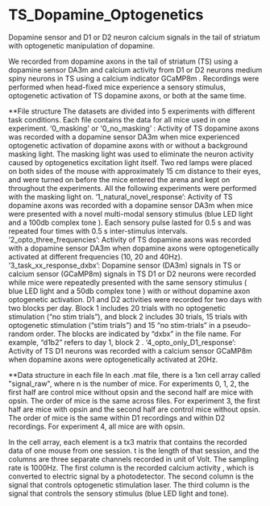 # TS_Dopamine_Optogenetics
Dopamine sensor and D1 or D2 neuron calcium signals in the tail of striatum with optogenetic manipulation of dopamine.

We recorded from dopamine axons in the tail of striatum (TS) using a dopamine sensor DA3m and calcium activity from D1 or D2 neurons medium spiny neurons in TS using a calcium indicator GCaMP8m . Recordings were performed when head-fixed mice experience a sensory stimulus, optogenetic activation of TS dopamine axons, or both at the same time.

**File structure 
The datasets are divided into 5 experiments with different task conditions. Each file contains the data for all mice used in one experiment.
‘0_masking' or '0_no_masking’  : Activity of TS dopamine axons was recorded with a dopamine sensor DA3m when mice experienced optogenetic activation of dopamine axons with or without a background masking light. The masking light was used to eliminate the neuron activity caused by optogenetics excitation light itself. Two red lamps were placed on both sides of the mouse with approximately 15 cm distance to their eyes, and were turned on before the mice entered the arena and kept on throughout the experiments. All the following experiments were performed with the masking light on. 
‘1_natural_novel_response’: Activity of TS dopamine axons was recorded with a dopamine sensor DA3m when mice were presented with a novel multi-modal sensory stimulus (blue LED light and a 100db complex tone ). Each sensory pulse lasted for 0.5 s and was repeated four times with 0.5 s inter-stimulus intervals.
‘2_opto_three_frequencies’: Activity of TS dopamine axons was recorded with a dopamine sensor DA3m when dopamine axons were optogenetically activated at different frequencies (10, 20 and 40Hz).
‘3_task_xx_response_dxbx’: Dopamine sensor (DA3m) signals in TS or calcium sensor (GCaMP8m) signals in TS D1 or D2 neurons were recorded while mice were repeatedly presented with the same sensory stimulus ( blue LED light and a 50db complex tone ) with or without dopamine axon optogenetic activation. D1 and D2 activities were recorded for two days with two blocks per day. Block 1 includes 20 trials with no optogenetic stimulation (“no stim trials”), and block 2 includes 30 trials, 15 trials with optogenetic stimulation (“stim trials”) and 15 “no stim-trials” in a pseudo-random order. The blocks are indicated by “dxbx” in the file name. For example, “d1b2” refers to day 1, block 2  .
‘4_opto_only_D1_response’: Activity of TS D1 neurons was recorded with a calcium sensor GCaMP8m when dopamine axons were optogenetically activated at 20Hz.

**Data structure in each file
In each .mat file, there is a 1xn cell array called "signal_raw", where n is the number of mice.
For experiments 0, 1, 2, the first half are control mice without opsin and the second half are mice with opsin. The order of mice is the same across files.
For experiment 3, the first half are mice with opsin and the second half are control mice without opsin. The order of mice is the same within D1 recordings and within D2 recordings.
For experiment 4, all mice are with opsin.

In the cell array, each element is a tx3 matrix that contains the recorded data of one mouse from one session. t is the length of that session, and the columns are three separate channels recorded in unit of Volt. The sampling rate is 1000Hz.
The first column is the recorded calcium activity  , which is converted to electric signal by a photodetector.
The second column is the signal that controls optogenetic stimulation laser.
The third column is the signal that controls the sensory stimulus (blue LED light and tone).

